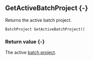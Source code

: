 ## GetActiveBatchProject {-}

Returns the active batch project.

```{sql}
BatchProject GetActiveBatchProject()
```

### Return value {-}

The active [batch project](#batchproject).